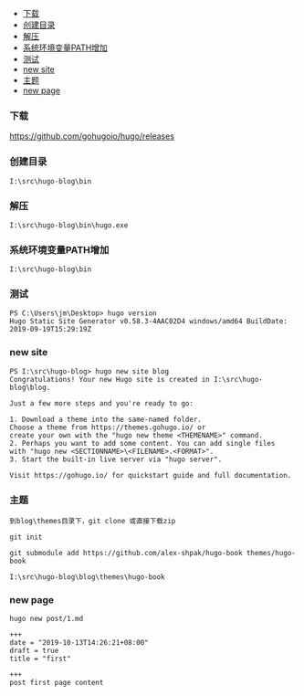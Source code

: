 <!-- TOC -->

- [下载](#下载)
- [创建目录](#创建目录)
- [解压](#解压)
- [系统环境变量PATH增加](#系统环境变量path增加)
- [测试](#测试)
- [new site](#new-site)
- [主题](#主题)
- [new page](#new-page)

<!-- /TOC -->

### 下载

https://github.com/gohugoio/hugo/releases

### 创建目录

    I:\src\hugo-blog\bin

### 解压

    I:\src\hugo-blog\bin\hugo.exe

### 系统环境变量PATH增加

    I:\src\hugo-blog\bin

### 测试

    PS C:\Users\jm\Desktop> hugo version
    Hugo Static Site Generator v0.58.3-4AAC02D4 windows/amd64 BuildDate: 2019-09-19T15:29:19Z


### new site

    PS I:\src\hugo-blog> hugo new site blog
    Congratulations! Your new Hugo site is created in I:\src\hugo-blog\blog.

    Just a few more steps and you're ready to go:

    1. Download a theme into the same-named folder.
    Choose a theme from https://themes.gohugo.io/ or
    create your own with the "hugo new theme <THEMENAME>" command.
    2. Perhaps you want to add some content. You can add single files
    with "hugo new <SECTIONNAME>\<FILENAME>.<FORMAT>".
    3. Start the built-in live server via "hugo server".

    Visit https://gohugo.io/ for quickstart guide and full documentation.

### 主题

    到blog\themes目录下，git clone 或直接下载zip

    git init
    
    git submodule add https://github.com/alex-shpak/hugo-book themes/hugo-book

    I:\src\hugo-blog\blog\themes\hugo-book

### new page

```
hugo new post/1.md
```

```
+++
date = "2019-10-13T14:26:21+08:00"
draft = true
title = "first"

+++
post first page content
```






